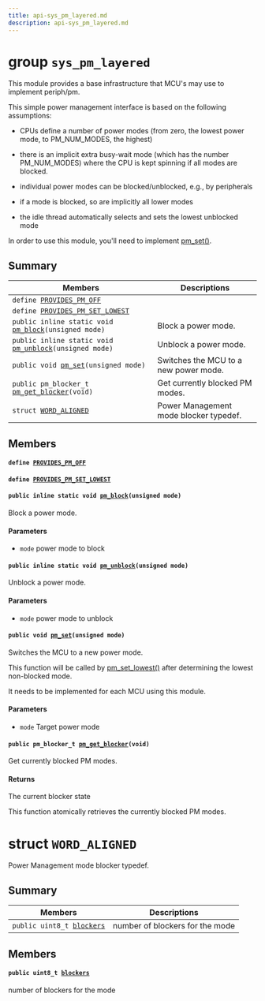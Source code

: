 ```yaml
---
title: api-sys_pm_layered.md
description: api-sys_pm_layered.md
---
```

# group `sys_pm_layered` 

This module provides a base infrastructure that MCU's may use to implement periph/pm.

This simple power management interface is based on the following assumptions:

* CPUs define a number of power modes (from zero, the lowest power mode, to PM_NUM_MODES, the highest)

* there is an implicit extra busy-wait mode (which has the number PM_NUM_MODES) where the CPU is kept spinning if all modes are blocked.

* individual power modes can be blocked/unblocked, e.g., by peripherals

* if a mode is blocked, so are implicitly all lower modes

* the idle thread automatically selects and sets the lowest unblocked mode

In order to use this module, you'll need to implement [pm_set()](./doc/starlight-docs/src/content/docs/apidoc/api-undefined.md#group__sys__pm__layered_1ga704936361595d126eb49c5c81063c104).

## Summary

 Members                        | Descriptions                                
--------------------------------|---------------------------------------------
`define `[`PROVIDES_PM_OFF`](#group__sys__pm__layered_1ga19d28a07b2898cf543c068c890ab7da0)            | 
`define `[`PROVIDES_PM_SET_LOWEST`](#group__sys__pm__layered_1ga04211208eb7863ce1c522440a91c745c)            | 
`public inline static void `[`pm_block`](#group__sys__pm__layered_1ga9e330b778731df8e451a6c571d94a2b1)`(unsigned mode)`            | Block a power mode.
`public inline static void `[`pm_unblock`](#group__sys__pm__layered_1ga5413f3f0e074312b488f6abcf6b4726a)`(unsigned mode)`            | Unblock a power mode.
`public void `[`pm_set`](#group__sys__pm__layered_1ga704936361595d126eb49c5c81063c104)`(unsigned mode)`            | Switches the MCU to a new power mode.
`public pm_blocker_t `[`pm_get_blocker`](#group__sys__pm__layered_1ga88823b073c9ba3020b3bc269ada0181f)`(void)`            | Get currently blocked PM modes.
`struct `[`WORD_ALIGNED`](#structWORD__ALIGNED) | Power Management mode blocker typedef.

## Members

#### `define `[`PROVIDES_PM_OFF`](#group__sys__pm__layered_1ga19d28a07b2898cf543c068c890ab7da0) 

#### `define `[`PROVIDES_PM_SET_LOWEST`](#group__sys__pm__layered_1ga04211208eb7863ce1c522440a91c745c) 

#### `public inline static void `[`pm_block`](#group__sys__pm__layered_1ga9e330b778731df8e451a6c571d94a2b1)`(unsigned mode)` 

Block a power mode.

#### Parameters
* `mode` power mode to block

#### `public inline static void `[`pm_unblock`](#group__sys__pm__layered_1ga5413f3f0e074312b488f6abcf6b4726a)`(unsigned mode)` 

Unblock a power mode.

#### Parameters
* `mode` power mode to unblock

#### `public void `[`pm_set`](#group__sys__pm__layered_1ga704936361595d126eb49c5c81063c104)`(unsigned mode)` 

Switches the MCU to a new power mode.

This function will be called by [pm_set_lowest()](./doc/starlight-docs/src/content/docs/apidoc/api-undefined.md#group__drivers__periph__pm_1ga3cfb539da19d37887bd65c15f9ac1342) after determining the lowest non-blocked mode.

It needs to be implemented for each MCU using this module.

#### Parameters
* `mode` Target power mode

#### `public pm_blocker_t `[`pm_get_blocker`](#group__sys__pm__layered_1ga88823b073c9ba3020b3bc269ada0181f)`(void)` 

Get currently blocked PM modes.

#### Returns
The current blocker state

This function atomically retrieves the currently blocked PM modes.

# struct `WORD_ALIGNED` 

Power Management mode blocker typedef.

## Summary

 Members                        | Descriptions                                
--------------------------------|---------------------------------------------
`public uint8_t `[`blockers`](#structWORD__ALIGNED_1ac74d3b19e7cfe3bc1d286318ba840af0) | number of blockers for the mode

## Members

#### `public uint8_t `[`blockers`](#structWORD__ALIGNED_1ac74d3b19e7cfe3bc1d286318ba840af0) 

number of blockers for the mode

